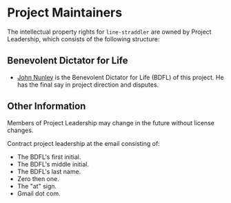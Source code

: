 # Project Maintainers

The intellectual property rights for `line-straddler` are owned by Project Leadership, which consists of the following structure:

## Benevolent Dictator for Life

- [John Nunley](https://github.com/notgull) is the Benevolent Dictator for Life (BDFL) of this project. He has the final say in project direction and disputes.

## Other Information

Members of Project Leadership may change in the future without license changes.

Contract project leadership at the email consisting of:

- The BDFL's first initial.
- The BDFL's middle initial.
- The BDFL's last name.
- Zero then one.
- The "at" sign.
- Gmail dot com.
